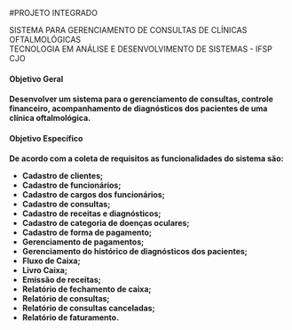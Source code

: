 #PROJETO INTEGRADO
<p>SISTEMA PARA GERENCIAMENTO DE CONSULTAS DE CLÍNICAS OFTALMOLÓGICAS<br>
TECNOLOGIA EM ANÁLISE E DESENVOLVIMENTO DE SISTEMAS - IFSP CJO<br></p>

<h4>Objetivo Geral<h4>
<p>Desenvolver um sistema para o gerenciamento de consultas, controle financeiro,
acompanhamento de diagnósticos dos pacientes de uma clínica oftalmológica.</p>
<h4>Objetivo Específico<h4>
<p>De acordo com a coleta de requisitos as funcionalidades do sistema são:</p>

<ul>
  <li>Cadastro de clientes;</li>
  <li>Cadastro de funcionários;</li>
  <li>Cadastro de cargos dos funcionários;</li>
  <li>Cadastro de consultas;</li>
  <li>Cadastro de receitas e diagnósticos;</li>
  <li>Cadastro de categoria de doenças oculares;</li>
  <li>Cadastro de forma de pagamento;</li>
  <li>Gerenciamento de pagamentos;</li>
  <li>Gerenciamento do histórico de diagnósticos dos pacientes;</li>
  <li>Fluxo de Caixa;</li>
  <li>Livro Caixa;</li>
  <li>Emissão de receitas;</li>
  <li>Relatório de fechamento de caixa;</li>
  <li>Relatório de consultas;</li>
  <li>Relatório de consultas canceladas;</li>
  <li>Relatório de faturamento.</li>
</ul>
